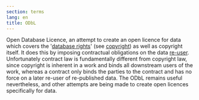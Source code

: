 ```yaml
---
section: terms
lang: en
title: ODbL
---
```


Open Database Licence, an attempt to create an open licence for data which covers the '[database rights](../database-rights/)' (see [copyright](../copyright/)) as well as copyright itself. It does this by imposing contractual obligations on the data [re-user](../re-use/). Unfortunately contract law is fundamentally different from copyright law, since copyright is inherent in a work and binds all downstream users of the work, whereas a contract only binds the parties to the contract and has no force on a later re-user of re-published data. The ODbL remains useful nevertheless, and other attempts are being made to create open licences specifically for data.
